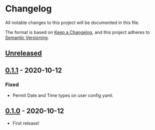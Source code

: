 # Changelog
All notable changes to this project will be documented in this file.

The format is based on [Keep a Changelog](https://keepachangelog.com/en/1.0.0/),
and this project adheres to [Semantic Versioning](https://semver.org/spec/v2.0.0.html).

## [Unreleased]

## [0.1.1] - 2020-10-12

### Fixed

- Permit Date and Time types on user config yaml.

## [0.1.0] - 2020-10-12

- First release!

[Unreleased]: https://github.com/fuji-nakahara/makimono/compare/v0.1.1...HEAD
[0.1.1]: https://github.com/fuji-nakahara/makimono/compare/v0.1.0...v0.1.1
[0.1.0]: https://github.com/fuji-nakahara/makimono/releases/tag/v0.1.0
